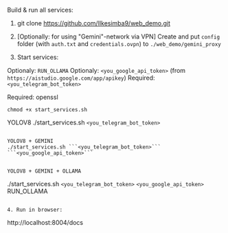 Build & run all services:

1. git clone https://github.com/lIkesimba9/web_demo.git
2. [Optionally: for using "Gemini"-network via VPN] Create and put ```config``` folder (with ```auth.txt``` and ```credentials.ovpn```) to ```./web_demo/gemini_proxy```

3. Start services:

Optionaly: ```RUN_OLLAMA```
Optionaly: ```<you_google_api_token>``` (from ```https://aistudio.google.com/app/apikey```)
Required: ```<you_telegram_bot_token>```

Required: openssl
```
chmod +x start_services.sh
```

YOLOV8
./start_services.sh ```<you_telegram_bot_token>```
```

YOLOV8 + GEMINI
./start_services.sh ```<you_telegram_bot_token>``` ```<you_google_api_token>```


YOLOV8 + GEMINI + OLLAMA
```
./start_services.sh ```<you_telegram_bot_token>``` ```<you_google_api_token>``` RUN_OLLAMA
```

4. Run in browser:
```
http://localhost:8004/docs
```

